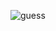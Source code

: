 
![guess](https://github.com/idzibart/guess-number-vanilla.js/assets/114576496/f708ff40-51e9-45ed-822c-70cc87f62cc9)
